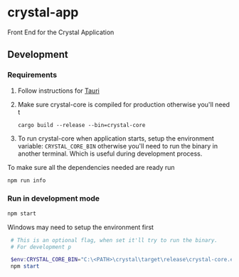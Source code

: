 # crystal-app

Front End for the Crystal Application

## Development

### Requirements

1.  Follow instructions for [Tauri](https://tauri.studio/en/docs/getting-started/intro)

1.  Make sure crystal-core is compiled for production otherwise you'll need t

    ```
    cargo build --release --bin=crystal-core
    ```

1.  To run crystal-core when application starts, setup the environment variable: `CRYSTAL_CORE_BIN`
    otherwise you'll need to run the binary in another terminal. Which is useful during development
    process.

To make sure all the dependencies needed are ready run

```bash
npm run info
```

### Run in development mode

```bash
npm start
```

Windows may need to setup the environment first

```powershell
 # This is an optional flag, when set it'll try to run the binary.
 # For development p

 $env:CRYSTAL_CORE_BIN="C:\<PATH>\crystal\target\release\crystal-core.exe"
 npm start
```
